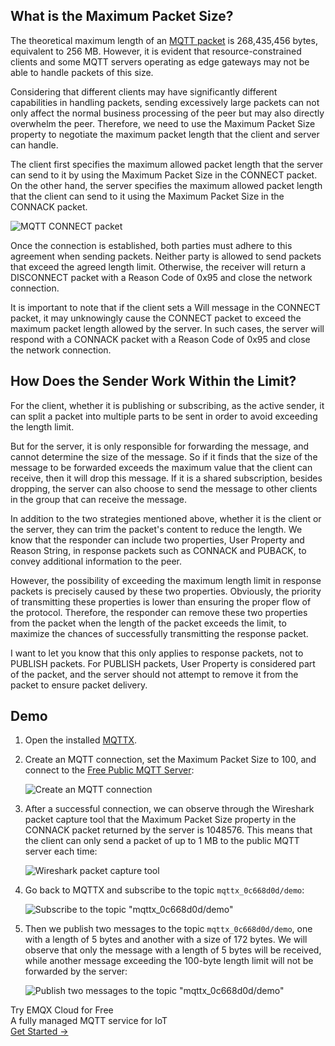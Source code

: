 ## What is the Maximum Packet Size?

The theoretical maximum length of an [MQTT packet](https://www.emqx.com/en/blog/introduction-to-mqtt-control-packets) is 268,435,456 bytes, equivalent to 256 MB. However, it is evident that resource-constrained clients and some MQTT servers operating as edge gateways may not be able to handle packets of this size.

Considering that different clients may have significantly different capabilities in handling packets, sending excessively large packets can not only affect the normal business processing of the peer but may also directly overwhelm the peer. Therefore, we need to use the Maximum Packet Size property to negotiate the maximum packet length that the client and server can handle.

The client first specifies the maximum allowed packet length that the server can send to it by using the Maximum Packet Size in the CONNECT packet. On the other hand, the server specifies the maximum allowed packet length that the client can send to it using the Maximum Packet Size in the CONNACK packet.

![MQTT CONNECT packet](https://assets.emqx.com/images/1f64b4c59e8da8d446d823d6b8f20535.png)

Once the connection is established, both parties must adhere to this agreement when sending packets. Neither party is allowed to send packets that exceed the agreed length limit. Otherwise, the receiver will return a DISCONNECT packet with a Reason Code of 0x95 and close the network connection.

It is important to note that if the client sets a Will message in the CONNECT packet, it may unknowingly cause the CONNECT packet to exceed the maximum packet length allowed by the server. In such cases, the server will respond with a CONNACK packet with a Reason Code of 0x95 and close the network connection.

## How Does the Sender Work Within the Limit?

For the client, whether it is publishing or subscribing, as the active sender, it can split a packet into multiple parts to be sent in order to avoid exceeding the length limit.

But for the server, it is only responsible for forwarding the message, and cannot determine the size of the message. So if it finds that the size of the message to be forwarded exceeds the maximum value that the client can receive, then it will drop this message. If it is a shared subscription, besides dropping, the server can also choose to send the message to other clients in the group that can receive the message.

In addition to the two strategies mentioned above, whether it is the client or the server, they can trim the packet's content to reduce the length. We know that the responder can include two properties, User Property and Reason String, in response packets such as CONNACK and PUBACK, to convey additional information to the peer.

However, the possibility of exceeding the maximum length limit in response packets is precisely caused by these two properties. Obviously, the priority of transmitting these properties is lower than ensuring the proper flow of the protocol. Therefore, the responder can remove these two properties from the packet when the length of the packet exceeds the limit, to maximize the chances of successfully transmitting the response packet.

I want to let you know that this only applies to response packets, not to PUBLISH packets. For PUBLISH packets, User Property is considered part of the packet, and the server should not attempt to remove it from the packet to ensure packet delivery.

## Demo

1. Open the installed [MQTTX](https://mqttx.app/).

2. Create an MQTT connection, set the Maximum Packet Size to 100, and connect to the [Free Public MQTT Server](https://www.emqx.com/en/mqtt/public-mqtt5-broker):

   ![Create an MQTT connection](https://assets.emqx.com/images/784f1078a559f75b0c9ed10f30a5a218.png)

3. After a successful connection, we can observe through the Wireshark packet capture tool that the Maximum Packet Size property in the CONNACK packet returned by the server is 1048576. This means that the client can only send a packet of up to 1 MB to the public MQTT server each time:

   ![Wireshark packet capture tool](https://assets.emqx.com/images/0d6c9d52f8dbb2c052119386f0bb10b3.png)

4. Go back to MQTTX and subscribe to the topic `mqttx_0c668d0d/demo`:

   ![Subscribe to the topic "mqttx_0c668d0d/demo"](https://assets.emqx.com/images/8653151cecd5a961b77ba24a40373a4a.png)

5. Then we publish two messages to the topic `mqttx_0c668d0d/demo`, one with a length of 5 bytes and another with a size of 172 bytes. We will observe that only the message with a length of 5 bytes will be received, while another message exceeding the 100-byte length limit will not be forwarded by the server:

   ![Publish two messages to the topic "mqttx_0c668d0d/demo"](https://assets.emqx.com/images/833e937b1195e1ca9e11f719e350053d.png)



<section class="promotion">
    <div>
        Try EMQX Cloud for Free
        <div class="is-size-14 is-text-normal has-text-weight-normal">A fully managed MQTT service for IoT</div>
    </div>
    <a href="https://accounts.emqx.com/signup?continue=https://cloud-intl.emqx.com/console/deployments/0?oper=new" class="button is-gradient px-5">Get Started →</a>
</section>
